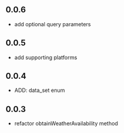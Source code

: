 ## 0.0.6

- add optional query parameters

## 0.0.5

- add supporting platforms

## 0.0.4

- ADD: data_set enum

## 0.0.3

- refactor obtainWeatherAvailability method
